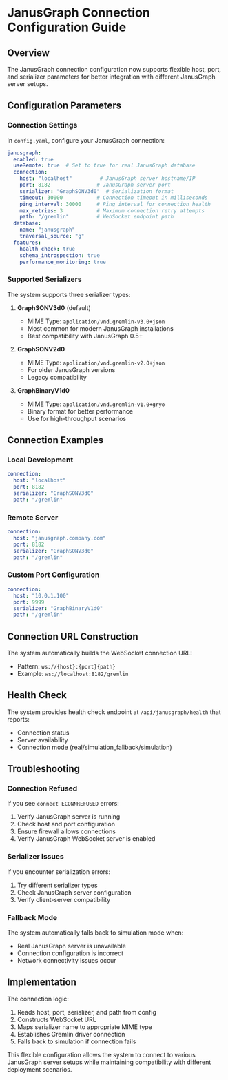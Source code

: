 # JanusGraph Connection Configuration Guide

## Overview

The JanusGraph connection configuration now supports flexible host, port, and serializer parameters for better integration with different JanusGraph server setups.

## Configuration Parameters

### Connection Settings

In `config.yaml`, configure your JanusGraph connection:

```yaml
janusgraph:
  enabled: true
  useRemote: true  # Set to true for real JanusGraph database
  connection:
    host: "localhost"         # JanusGraph server hostname/IP
    port: 8182               # JanusGraph server port
    serializer: "GraphSONV3d0"  # Serialization format
    timeout: 30000           # Connection timeout in milliseconds
    ping_interval: 30000     # Ping interval for connection health
    max_retries: 3           # Maximum connection retry attempts
    path: "/gremlin"         # WebSocket endpoint path
  database:
    name: "janusgraph"
    traversal_source: "g"
  features:
    health_check: true
    schema_introspection: true
    performance_monitoring: true
```

### Supported Serializers

The system supports three serializer types:

1. **GraphSONV3d0** (default)
   - MIME Type: `application/vnd.gremlin-v3.0+json`
   - Most common for modern JanusGraph installations
   - Best compatibility with JanusGraph 0.5+

2. **GraphSONV2d0**
   - MIME Type: `application/vnd.gremlin-v2.0+json`
   - For older JanusGraph versions
   - Legacy compatibility

3. **GraphBinaryV1d0**
   - MIME Type: `application/vnd.gremlin-v1.0+gryo`
   - Binary format for better performance
   - Use for high-throughput scenarios

## Connection Examples

### Local Development
```yaml
connection:
  host: "localhost"
  port: 8182
  serializer: "GraphSONV3d0"
  path: "/gremlin"
```

### Remote Server
```yaml
connection:
  host: "janusgraph.company.com"
  port: 8182
  serializer: "GraphSONV3d0"
  path: "/gremlin"
```

### Custom Port Configuration
```yaml
connection:
  host: "10.0.1.100"
  port: 9999
  serializer: "GraphBinaryV1d0"
  path: "/gremlin"
```

## Connection URL Construction

The system automatically builds the WebSocket connection URL:
- Pattern: `ws://{host}:{port}{path}`
- Example: `ws://localhost:8182/gremlin`

## Health Check

The system provides health check endpoint at `/api/janusgraph/health` that reports:
- Connection status
- Server availability
- Connection mode (real/simulation_fallback/simulation)

## Troubleshooting

### Connection Refused
If you see `connect ECONNREFUSED` errors:
1. Verify JanusGraph server is running
2. Check host and port configuration
3. Ensure firewall allows connections
4. Verify JanusGraph WebSocket server is enabled

### Serializer Issues
If you encounter serialization errors:
1. Try different serializer types
2. Check JanusGraph server configuration
3. Verify client-server compatibility

### Fallback Mode
The system automatically falls back to simulation mode when:
- Real JanusGraph server is unavailable
- Connection configuration is incorrect
- Network connectivity issues occur

## Implementation

The connection logic:
1. Reads host, port, serializer, and path from config
2. Constructs WebSocket URL
3. Maps serializer name to appropriate MIME type
4. Establishes Gremlin driver connection
5. Falls back to simulation if connection fails

This flexible configuration allows the system to connect to various JanusGraph server setups while maintaining compatibility with different deployment scenarios.